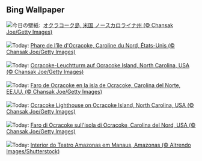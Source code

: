 ## Bing Wallpaper
![](https://www.bing.com/th?id=OHR.OcracokeLight_JA-JP0600038027_UHD.jpg&w=1000)今日の壁紙: &nbsp;[オクラコーク島,  米国 ノースカロライナ州 (© Chansak Joe/Getty Images)](https://www.bing.com/th?id=OHR.OcracokeLight_JA-JP0600038027_UHD.jpg)
<br><br/>
![](https://www.bing.com/th?id=OHR.OcracokeLight_FR-FR4610560475_UHD.jpg&w=1000)Today: [Phare de l’île d'Ocracoke, Caroline du Nord, États-Unis (© Chansak Joe/Getty Images)](https://www.bing.com/th?id=OHR.OcracokeLight_FR-FR4610560475_UHD.jpg)
<br><br/>
![](https://www.bing.com/th?id=OHR.OcracokeLight_DE-DE4329523097_UHD.jpg&w=1000)Today: [Ocracoke-Leuchtturm auf Ocracoke Island, North Carolina, USA (© Chansak Joe/Getty Images)](https://www.bing.com/th?id=OHR.OcracokeLight_DE-DE4329523097_UHD.jpg)
<br><br/>
![](https://www.bing.com/th?id=OHR.OcracokeLight_ES-ES5015251723_UHD.jpg&w=1000)Today: [Faro de Ocracoke en la isla de Ocracoke, Carolina del Norte, EE.UU. (© Chansak Joe/Getty Images)](https://www.bing.com/th?id=OHR.OcracokeLight_ES-ES5015251723_UHD.jpg)
<br><br/>
![](https://www.bing.com/th?id=OHR.OcracokeLight_EN-GB0317471752_UHD.jpg&w=1000)Today: [Ocracoke Lighthouse on Ocracoke Island, North Carolina, USA (© Chansak Joe/Getty Images)](https://www.bing.com/th?id=OHR.OcracokeLight_EN-GB0317471752_UHD.jpg)
<br><br/>
![](https://www.bing.com/th?id=OHR.OcracokeLight_IT-IT0714167310_UHD.jpg&w=1000)Today: [Faro di Ocracoke sull'isola di Ocracoke, Carolina del Nord, USA (© Chansak Joe/Getty Images)](https://www.bing.com/th?id=OHR.OcracokeLight_IT-IT0714167310_UHD.jpg)
<br><br/>
![](https://www.bing.com/th?id=OHR.DiaNacionaldoTeatro_PT-BR7232325945_UHD.jpg&w=1000)Today: [Interior do Teatro Amazonas em Manaus, Amazonas (© Altrendo Images/Shutterstock)](https://www.bing.com/th?id=OHR.DiaNacionaldoTeatro_PT-BR7232325945_UHD.jpg)
<br><br/>

